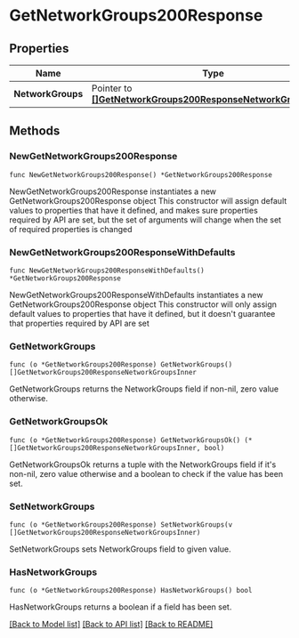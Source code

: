 # GetNetworkGroups200Response

## Properties

Name | Type | Description | Notes
------------ | ------------- | ------------- | -------------
**NetworkGroups** | Pointer to [**[]GetNetworkGroups200ResponseNetworkGroupsInner**](GetNetworkGroups200ResponseNetworkGroupsInner.md) |  | [optional] 

## Methods

### NewGetNetworkGroups200Response

`func NewGetNetworkGroups200Response() *GetNetworkGroups200Response`

NewGetNetworkGroups200Response instantiates a new GetNetworkGroups200Response object
This constructor will assign default values to properties that have it defined,
and makes sure properties required by API are set, but the set of arguments
will change when the set of required properties is changed

### NewGetNetworkGroups200ResponseWithDefaults

`func NewGetNetworkGroups200ResponseWithDefaults() *GetNetworkGroups200Response`

NewGetNetworkGroups200ResponseWithDefaults instantiates a new GetNetworkGroups200Response object
This constructor will only assign default values to properties that have it defined,
but it doesn't guarantee that properties required by API are set

### GetNetworkGroups

`func (o *GetNetworkGroups200Response) GetNetworkGroups() []GetNetworkGroups200ResponseNetworkGroupsInner`

GetNetworkGroups returns the NetworkGroups field if non-nil, zero value otherwise.

### GetNetworkGroupsOk

`func (o *GetNetworkGroups200Response) GetNetworkGroupsOk() (*[]GetNetworkGroups200ResponseNetworkGroupsInner, bool)`

GetNetworkGroupsOk returns a tuple with the NetworkGroups field if it's non-nil, zero value otherwise
and a boolean to check if the value has been set.

### SetNetworkGroups

`func (o *GetNetworkGroups200Response) SetNetworkGroups(v []GetNetworkGroups200ResponseNetworkGroupsInner)`

SetNetworkGroups sets NetworkGroups field to given value.

### HasNetworkGroups

`func (o *GetNetworkGroups200Response) HasNetworkGroups() bool`

HasNetworkGroups returns a boolean if a field has been set.


[[Back to Model list]](../README.md#documentation-for-models) [[Back to API list]](../README.md#documentation-for-api-endpoints) [[Back to README]](../README.md)



